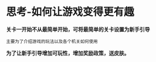 # 思考-如何让游戏变得更有趣

**关卡一开始不从最简单开始，可将最简单的关卡设置为新手引导**
```
主要为了介绍游戏的玩法以及各个机关如何使用
```
__为了让新手引导增加可玩性，增加奖励政策，送皮肤。__

